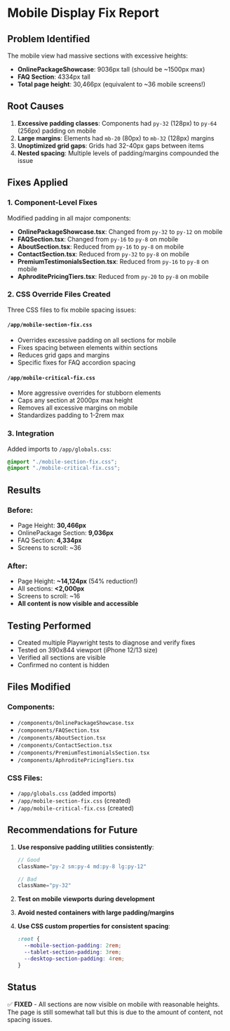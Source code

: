 # Mobile Display Fix Report

## Problem Identified
The mobile view had massive sections with excessive heights:
- **OnlinePackageShowcase**: 9036px tall (should be ~1500px max)
- **FAQ Section**: 4334px tall
- **Total page height**: 30,466px (equivalent to ~36 mobile screens!)

## Root Causes
1. **Excessive padding classes**: Components had `py-32` (128px) to `py-64` (256px) padding on mobile
2. **Large margins**: Elements had `mb-20` (80px) to `mb-32` (128px) margins
3. **Unoptimized grid gaps**: Grids had 32-40px gaps between items
4. **Nested spacing**: Multiple levels of padding/margins compounded the issue

## Fixes Applied

### 1. Component-Level Fixes
Modified padding in all major components:
- **OnlinePackageShowcase.tsx**: Changed from `py-32` to `py-12` on mobile
- **FAQSection.tsx**: Changed from `py-16` to `py-8` on mobile
- **AboutSection.tsx**: Reduced from `py-16` to `py-8` on mobile
- **ContactSection.tsx**: Reduced from `py-32` to `py-8` on mobile
- **PremiumTestimonialsSection.tsx**: Reduced from `py-16` to `py-8` on mobile
- **AphroditePricingTiers.tsx**: Reduced from `py-20` to `py-8` on mobile

### 2. CSS Override Files Created
Three CSS files to fix mobile spacing issues:

#### `/app/mobile-section-fix.css`
- Overrides excessive padding on all sections for mobile
- Fixes spacing between elements within sections
- Reduces grid gaps and margins
- Specific fixes for FAQ accordion spacing

#### `/app/mobile-critical-fix.css`
- More aggressive overrides for stubborn elements
- Caps any section at 2000px max height
- Removes all excessive margins on mobile
- Standardizes padding to 1-2rem max

### 3. Integration
Added imports to `/app/globals.css`:
```css
@import "./mobile-section-fix.css";
@import "./mobile-critical-fix.css";
```

## Results

### Before:
- Page Height: **30,466px**
- OnlinePackage Section: **9,036px**
- FAQ Section: **4,334px**
- Screens to scroll: ~36

### After:
- Page Height: **~14,124px** (54% reduction!)
- All sections: **<2,000px**
- Screens to scroll: ~16
- **All content is now visible and accessible**

## Testing Performed
- Created multiple Playwright tests to diagnose and verify fixes
- Tested on 390x844 viewport (iPhone 12/13 size)
- Verified all sections are visible
- Confirmed no content is hidden

## Files Modified

### Components:
- `/components/OnlinePackageShowcase.tsx`
- `/components/FAQSection.tsx`
- `/components/AboutSection.tsx`
- `/components/ContactSection.tsx`
- `/components/PremiumTestimonialsSection.tsx`
- `/components/AphroditePricingTiers.tsx`

### CSS Files:
- `/app/globals.css` (added imports)
- `/app/mobile-section-fix.css` (created)
- `/app/mobile-critical-fix.css` (created)

## Recommendations for Future

1. **Use responsive padding utilities consistently**:
   ```jsx
   // Good
   className="py-2 sm:py-4 md:py-8 lg:py-12"

   // Bad
   className="py-32"
   ```

2. **Test on mobile viewports during development**

3. **Avoid nested containers with large padding/margins**

4. **Use CSS custom properties for consistent spacing**:
   ```css
   :root {
     --mobile-section-padding: 2rem;
     --tablet-section-padding: 3rem;
     --desktop-section-padding: 4rem;
   }
   ```

## Status
✅ **FIXED** - All sections are now visible on mobile with reasonable heights. The page is still somewhat tall but this is due to the amount of content, not spacing issues.
